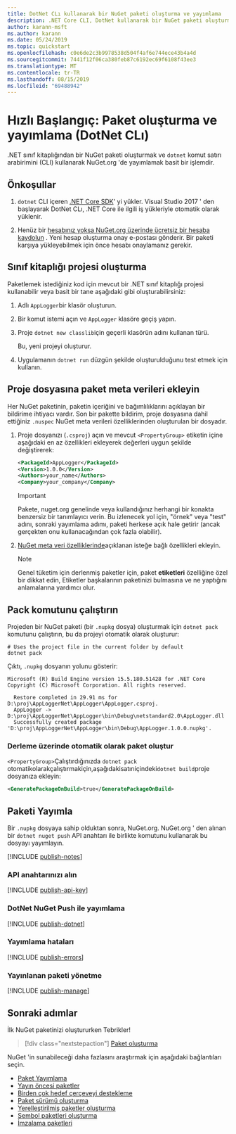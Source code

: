 ```yaml
---
title: DotNet CLı kullanarak bir NuGet paketi oluşturma ve yayımlama
description: .NET Core CLI, DotNet kullanarak bir NuGet paketi oluşturma ve yayımlama hakkında bir adım adım öğretici.
author: karann-msft
ms.author: karann
ms.date: 05/24/2019
ms.topic: quickstart
ms.openlocfilehash: c0e6de2c3b9978538d504f4af6e744ece43b4a4d
ms.sourcegitcommit: 7441f12f06ca380feb87c6192ec69f6108f43ee3
ms.translationtype: MT
ms.contentlocale: tr-TR
ms.lasthandoff: 08/15/2019
ms.locfileid: "69488942"
---
```

# <a name="quickstart-create-and-publish-a-package-dotnet-cli"></a>Hızlı Başlangıç: Paket oluşturma ve yayımlama (DotNet CLı)

.NET sınıf kitaplığından bir NuGet paketi oluşturmak ve `dotnet` komut satırı arabirimini (CLI) kullanarak NuGet.org 'de yayımlamak basit bir işlemdir.

## <a name="prerequisites"></a>Önkoşullar

1. `dotnet` CLI içeren [.NET Core SDK](https://www.microsoft.com/net/download/)' yi yükler. Visual Studio 2017 ' den başlayarak DotNet CLı, .NET Core ile ilgili iş yükleriyle otomatik olarak yüklenir.

1. Henüz bir [hesabınız yoksa NuGet.org üzerinde ücretsiz bir hesaba kaydolun](https://www.nuget.org/users/account/LogOn?returnUrl=%2F) . Yeni hesap oluşturma onay e-postası gönderir. Bir paketi karşıya yükleyebilmek için önce hesabı onaylamanız gerekir.

## <a name="create-a-class-library-project"></a>Sınıf kitaplığı projesi oluşturma

Paketlemek istediğiniz kod için mevcut bir .NET sınıf kitaplığı projesi kullanabilir veya basit bir tane aşağıdaki gibi oluşturabilirsiniz:

1. Adlı `AppLogger`bir klasör oluşturun.

1. Bir komut istemi açın ve `AppLogger` klasöre geçiş yapın.

1. Proje `dotnet new classlib`için geçerli klasörün adını kullanan türü.

   Bu, yeni projeyi oluşturur.

1. Uygulamanın `dotnet run` düzgün şekilde oluşturulduğunu test etmek için kullanın.

## <a name="add-package-metadata-to-the-project-file"></a>Proje dosyasına paket meta verileri ekleyin

Her NuGet paketinin, paketin içeriğini ve bağımlılıklarını açıklayan bir bildirime ihtiyacı vardır. Son bir pakette bildirim, proje dosyasına dahil ettiğiniz `.nuspec` NuGet meta verileri özelliklerinden oluşturulan bir dosyadır.

1. Proje dosyanızı (`.csproj`) açın ve mevcut `<PropertyGroup>` etiketin içine aşağıdaki en az özellikleri ekleyerek değerleri uygun şekilde değiştirerek:

    ```xml
    <PackageId>AppLogger</PackageId>
    <Version>1.0.0</Version>
    <Authors>your_name</Authors>
    <Company>your_company</Company>
    ```

    > [!Important]
    > Pakete, nuget.org genelinde veya kullandığınız herhangi bir konakta benzersiz bir tanımlayıcı verin. Bu izlenecek yol için, "örnek" veya "test" adını, sonraki yayımlama adımı, paketi herkese açık hale getirir (ancak gerçekten onu kullanacağından çok fazla olabilir).

1. [NuGet meta veri özelliklerinde](/dotnet/core/tools/csproj#nuget-metadata-properties)açıklanan isteğe bağlı özellikleri ekleyin.

    > [!Note]
    > Genel tüketim için derlenmiş paketler için, paket **etiketleri** özelliğine özel bir dikkat edin, Etiketler başkalarının paketinizi bulmasına ve ne yaptığını anlamalarına yardımcı olur.

## <a name="run-the-pack-command"></a>Pack komutunu çalıştırın

Projeden bir NuGet paketi (bir `.nupkg` dosya) oluşturmak için `dotnet pack` komutunu çalıştırın, bu da projeyi otomatik olarak oluşturur:

```cli
# Uses the project file in the current folder by default
dotnet pack
```

Çıktı, `.nupkg` dosyanın yolunu gösterir:

```output
Microsoft (R) Build Engine version 15.5.180.51428 for .NET Core
Copyright (C) Microsoft Corporation. All rights reserved.

  Restore completed in 29.91 ms for D:\proj\AppLoggerNet\AppLogger\AppLogger.csproj.
  AppLogger -> D:\proj\AppLoggerNet\AppLogger\bin\Debug\netstandard2.0\AppLogger.dll
  Successfully created package 'D:\proj\AppLoggerNet\AppLogger\bin\Debug\AppLogger.1.0.0.nupkg'.
```

### <a name="automatically-generate-package-on-build"></a>Derleme üzerinde otomatik olarak paket oluştur

`<PropertyGroup>`Çalıştırdığınızda `dotnet pack` otomatikolarakçalıştırmakiçin,aşağıdakisatırıiçindeki`dotnet build`proje dosyanıza ekleyin:

```xml
<GeneratePackageOnBuild>true</GeneratePackageOnBuild>
```

## <a name="publish-the-package"></a>Paketi Yayımla

Bir `.nupkg` dosyaya sahip olduktan sonra, NuGet.org. NuGet.org ' den alınan bir `dotnet nuget push` API anahtarı ile birlikte komutunu kullanarak bu dosyayı yayımlayın.

[!INCLUDE [publish-notes](includes/publish-notes.md)]

### <a name="acquire-your-api-key"></a>API anahtarınızı alın

[!INCLUDE [publish-api-key](includes/publish-api-key.md)]

### <a name="publish-with-dotnet-nuget-push"></a>DotNet NuGet Push ile yayımlama

[!INCLUDE [publish-dotnet](includes/publish-dotnet.md)]

### <a name="publish-errors"></a>Yayımlama hataları

[!INCLUDE [publish-errors](includes/publish-errors.md)]

### <a name="manage-the-published-package"></a>Yayınlanan paketi yönetme

[!INCLUDE [publish-manage](includes/publish-manage.md)]

## <a name="next-steps"></a>Sonraki adımlar

İlk NuGet paketinizi oluştururken Tebrikler!

> [!div class="nextstepaction"]
> [Paket oluşturma](../create-packages/creating-a-package-dotnet-cli.md)

NuGet 'in sunabileceği daha fazlasını araştırmak için aşağıdaki bağlantıları seçin.

- [Paket Yayımlama](../nuget-org/publish-a-package.md)
- [Yayın öncesi paketler](../create-packages/Prerelease-Packages.md)
- [Birden çok hedef çerçeveyi destekleme](../create-packages/multiple-target-frameworks-project-file.md)
- [Paket sürümü oluşturma](../concepts/package-versioning.md)
- [Yerelleştirilmiş paketler oluşturma](../create-packages/creating-localized-packages.md)
- [Sembol paketleri oluşturma](../create-packages/symbol-packages-snupkg.md)
- [İmzalama paketleri](../create-packages/Sign-a-package.md)
